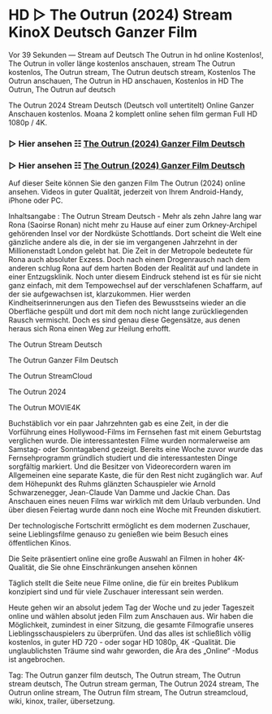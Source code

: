 # HD ▷ The Outrun (2024) Stream KinoX Deutsch Ganzer Film
Vor 39 Sekunden — Stream auf Deutsch The Outrun in hd online Kostenlos!, The Outrun in voller länge kostenlos anschauen, stream The Outrun kostenlos, The Outrun stream, The Outrun deutsch stream, Kostenlos The Outrun anschauen, The Outrun in HD anschauen, Kostenlos in HD The Outrun, The Outrun auf deutsch

The Outrun 2024 Stream Deutsch (Deutsch voll untertitelt) Online Ganzer Anschauen kostenlos. Moana 2 komplett online sehen film german Full HD 1080p / 4K.

### ▷ Hier ansehen ☷ [The Outrun (2024) Ganzer Film Deutsch](https://is.gd/1CjcXd)

### ▷ Hier ansehen ☷ [The Outrun (2024) Ganzer Film Deutsch](https://is.gd/1CjcXd)

Auf dieser Seite können Sie den ganzen Film The Outrun (2024) online ansehen. Videos in guter Qualität, jederzeit von Ihrem Android-Handy, iPhone oder PC.

Inhaltsangabe : The Outrun Stream Deutsch - Mehr als zehn Jahre lang war Rona (Saoirse Ronan) nicht mehr zu Hause auf einer zum Orkney-Archipel gehörenden Insel vor der Nordküste Schottlands. Dort scheint die Welt eine gänzliche andere als die, in der sie im vergangenen Jahrzehnt in der Millionenstadt London gelebt hat. Die Zeit in der Metropole bedeutete für Rona auch absoluter Exzess. Doch nach einem Drogenrausch nach dem anderen schlug Rona auf dem harten Boden der Realität auf und landete in einer Entzugsklinik. Noch unter diesem Eindruck stehend ist es für sie nicht ganz einfach, mit dem Tempowechsel auf der verschlafenen Schaffarm, auf der sie aufgewachsen ist, klarzukommen. Hier werden Kindheitserinnerungen aus den Tiefen des Bewusstseins wieder an die Oberfläche gespült und dort mit dem noch nicht lange zurückliegenden Rausch vermischt. Doch es sind genau diese Gegensätze, aus denen heraus sich Rona einen Weg zur Heilung erhofft.

The Outrun Stream Deutsch

The Outrun Ganzer Film Deutsch

The Outrun StreamCloud

The Outrun 2024

The Outrun MOVIE4K

Buchstäblich vor ein paar Jahrzehnten gab es eine Zeit, in der die Vorführung eines Hollywood-Films im Fernsehen fast mit einem Geburtstag verglichen wurde. Die interessantesten Filme wurden normalerweise am Samstag- oder Sonntagabend gezeigt. Bereits eine Woche zuvor wurde das Fernsehprogramm gründlich studiert und die interessantesten Dinge sorgfältig markiert. Und die Besitzer von Videorecordern waren im Allgemeinen eine separate Kaste, die für den Rest nicht zugänglich war. Auf dem Höhepunkt des Ruhms glänzten Schauspieler wie Arnold Schwarzenegger, Jean-Claude Van Damme und Jackie Chan. Das Anschauen eines neuen Films war wirklich mit dem Urlaub verbunden. Und über diesen Feiertag wurde dann noch eine Woche mit Freunden diskutiert.

Der technologische Fortschritt ermöglicht es dem modernen Zuschauer, seine Lieblingsfilme genauso zu genießen wie beim Besuch eines öffentlichen Kinos.

Die Seite präsentiert online eine große Auswahl an Filmen in hoher 4K-Qualität, die Sie ohne Einschränkungen ansehen können

Täglich stellt die Seite neue Filme online, die für ein breites Publikum konzipiert sind und für viele Zuschauer interessant sein werden.

Heute gehen wir an absolut jedem Tag der Woche und zu jeder Tageszeit online und wählen absolut jeden Film zum Anschauen aus. Wir haben die Möglichkeit, zumindest in einer Sitzung, die gesamte Filmografie unseres Lieblingsschauspielers zu überprüfen. Und das alles ist schließlich völlig kostenlos, in guter HD 720 - oder sogar HD 1080p, 4K -Qualität. Die unglaublichsten Träume sind wahr geworden, die Ära des „Online“ -Modus ist angebrochen.

Tag: The Outrun ganzer film deutsch, The Outrun stream, The Outrun stream deutsch, The Outrun stream german, The Outrun 2024 stream, The Outrun online stream, The Outrun film stream, The Outrun streamcloud, wiki, kinox, trailer, übersetzung.
